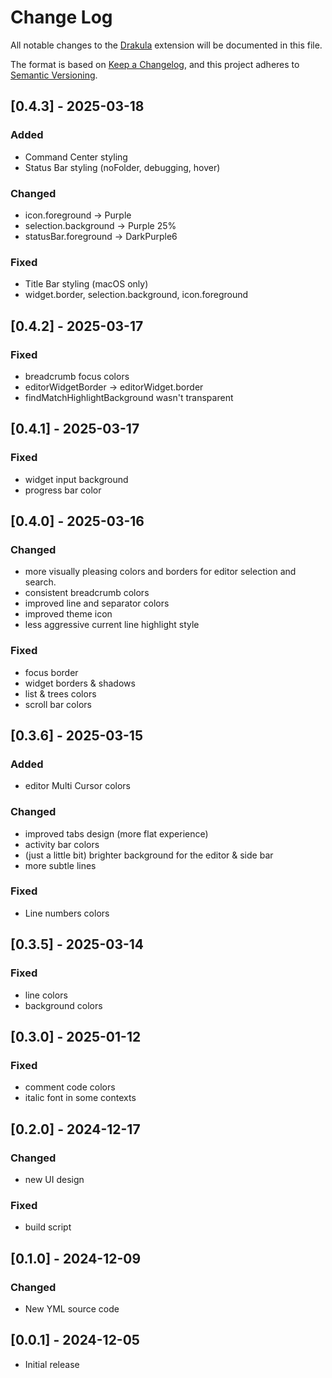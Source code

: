 # Change Log

All notable changes to the [Drakula](https://drakula.barabasz.in) extension will be documented in this file.

The format is based on [Keep a Changelog](https://keepachangelog.com/en/1.1.0/),
and this project adheres to [Semantic Versioning](https://semver.org/spec/v2.0.0.html).

## [0.4.3] - 2025-03-18

### Added

- Command Center styling
- Status Bar styling (noFolder, debugging, hover)

### Changed

- icon.foreground -> Purple
- selection.background -> Purple 25%
- statusBar.foreground -> DarkPurple6

### Fixed

- Title Bar styling (macOS only)
- widget.border, selection.background, icon.foreground

## [0.4.2] - 2025-03-17

### Fixed

- breadcrumb focus colors
- editorWidgetBorder -> editorWidget.border
- findMatchHighlightBackground wasn't transparent

## [0.4.1] - 2025-03-17

### Fixed

- widget input background
- progress bar color

## [0.4.0] - 2025-03-16

### Changed

- more visually pleasing colors and borders for editor selection and search.
- consistent breadcrumb colors
- improved line and separator colors
- improved theme icon
- less aggressive current line highlight style

### Fixed

- focus border
- widget borders & shadows
- list & trees colors
- scroll bar colors

## [0.3.6] - 2025-03-15

### Added 

- editor Multi Cursor colors

### Changed

- improved tabs design (more flat experience)
- activity bar colors
- (just a little bit) brighter background for the editor & side bar
- more subtle lines

### Fixed

- Line numbers colors

## [0.3.5] - 2025-03-14

### Fixed

- line colors
- background colors

## [0.3.0] - 2025-01-12

### Fixed

- comment code colors
- italic font in some contexts

## [0.2.0] - 2024-12-17

### Changed

- new UI design

### Fixed

- build script

## [0.1.0] - 2024-12-09

### Changed

- New YML source code

## [0.0.1] - 2024-12-05

- Initial release
